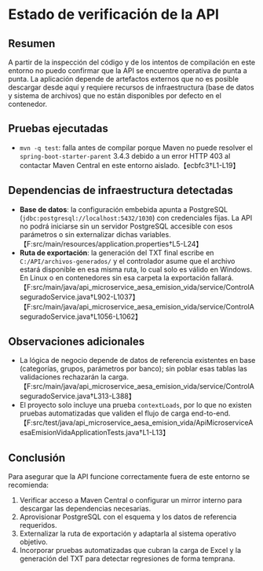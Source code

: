 # Estado de verificación de la API

## Resumen
A partir de la inspección del código y de los intentos de compilación en este entorno no puedo confirmar que la API se encuentre operativa de punta a punta. La aplicación depende de artefactos externos que no es posible descargar desde aquí y requiere recursos de infraestructura (base de datos y sistema de archivos) que no están disponibles por defecto en el contenedor.

## Pruebas ejecutadas
- `mvn -q test`: falla antes de compilar porque Maven no puede resolver el `spring-boot-starter-parent` 3.4.3 debido a un error HTTP 403 al contactar Maven Central en este entorno aislado.【ecbfc3†L1-L19】

## Dependencias de infraestructura detectadas
- **Base de datos**: la configuración embebida apunta a PostgreSQL (`jdbc:postgresql://localhost:5432/1030`) con credenciales fijas. La API no podrá iniciarse sin un servidor PostgreSQL accesible con esos parámetros o sin externalizar dichas variables.【F:src/main/resources/application.properties†L5-L24】
- **Ruta de exportación**: la generación del TXT final escribe en `C:/API/archivos-generados/` y el controlador asume que el archivo estará disponible en esa misma ruta, lo cual solo es válido en Windows. En Linux o en contenedores sin esa carpeta la exportación fallará.【F:src/main/java/api_microservice_aesa_emision_vida/service/ControlAseguradoService.java†L902-L1037】【F:src/main/java/api_microservice_aesa_emision_vida/service/ControlAseguradoService.java†L1056-L1062】

## Observaciones adicionales
- La lógica de negocio depende de datos de referencia existentes en base (categorías, grupos, parámetros por banco); sin poblar esas tablas las validaciones rechazarán la carga.【F:src/main/java/api_microservice_aesa_emision_vida/service/ControlAseguradoService.java†L313-L388】
- El proyecto solo incluye una prueba `contextLoads`, por lo que no existen pruebas automatizadas que validen el flujo de carga end-to-end.【F:src/test/java/api_microservice_aesa_emision_vida/ApiMicroserviceAesaEmisionVidaApplicationTests.java†L1-L13】

## Conclusión
Para asegurar que la API funcione correctamente fuera de este entorno se recomienda:
1. Verificar acceso a Maven Central o configurar un mirror interno para descargar las dependencias necesarias.
2. Aprovisionar PostgreSQL con el esquema y los datos de referencia requeridos.
3. Externalizar la ruta de exportación y adaptarla al sistema operativo objetivo.
4. Incorporar pruebas automatizadas que cubran la carga de Excel y la generación del TXT para detectar regresiones de forma temprana.
